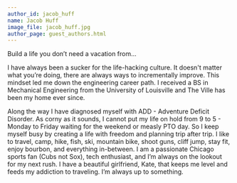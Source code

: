 ```yaml
---
author_id: jacob_huff
name: Jacob Huff
image_file: jacob_huff.jpg
author_page: guest_authors.html
---
```

<p>
Build a life you don’t need a vacation from...
</p>
<p>
I have always been a sucker for the life-hacking culture. It doesn't matter what you’re doing, there are always ways to incrementally improve. This mindset led me down the engineering career path. I received a BS in Mechanical Engineering from the University of Louisville and The Ville has been my home ever since.
</p>
<p>
Along the way I have diagnosed myself with ADD - Adventure Deficit Disorder. As corny as it sounds, I cannot put my life on hold from 9 to 5 - Monday to Friday waiting for the weekend or measly PTO day. So I keep myself busy by creating a life with freedom and planning trip after trip. I like to travel, camp, hike, fish, ski, mountain bike, shoot guns, cliff jump, stay fit, enjoy bourbon, and everything in-between. I am a passionate Chicago sports fan (Cubs not Sox), tech enthusiast, and I’m always on the lookout for my next rush. I have a beautiful girlfriend, Kate, that keeps me level and feeds my addiction to traveling. I’m always up to something.
</p>

